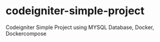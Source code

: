 # codeigniter-simple-project
Codeigniter Simple Project using MYSQL Database, Docker, Dockercompose
